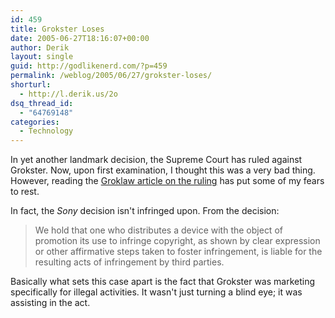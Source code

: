 ```yaml
---
id: 459
title: Grokster Loses
date: 2005-06-27T18:16:07+00:00
author: Derik
layout: single
guid: http://godlikenerd.com/?p=459
permalink: /weblog/2005/06/27/grokster-loses/
shorturl:
  - http://l.derik.us/2o
dsq_thread_id:
  - "64769148"
categories:
  - Technology
---
```

In yet another landmark decision, the Supreme Court has ruled against Grokster. Now, upon first examination, I thought this was a very bad thing. However, reading the [Groklaw article on the ruling](http://www.groklaw.net/article.php?story=20050627130232598) has put some of my fears to rest.

In fact, the _Sony_ decision isn't infringed upon. From the decision:

> We hold that one who distributes a device with the object of promotion its use to infringe copyright, as shown by clear expression or other affirmative steps taken to foster infringement, is liable for the resulting acts of infringement by third parties.

Basically what sets this case apart is the fact that Grokster was marketing specifically for illegal activities. It wasn't just turning a blind eye; it was assisting in the act.